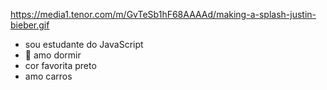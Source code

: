 https://media1.tenor.com/m/GvTeSb1hF68AAAAd/making-a-splash-justin-bieber.gif



- sou estudante do JavaScript
- 💞️ amo dormir
- cor favorita preto
- amo carros
